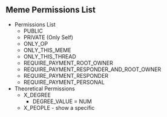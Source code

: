 ## Meme Permissions List
* Permissions List
	* PUBLIC
	* PRIVATE (Only Self)
	* ONLY_OP
	* ONLY_THIS_MEME
	* ONLY_THIS_THREAD
	* REQUIRE_PAYMENT_ROOT_OWNER
	* REQUIRE_PAYMENT_RESPONDER_AND_ROOT_OWNER
	* REQUIRE_PAYMENT_RESPONDER
	* REQUIRE_PAYMENT_PERSONAL
* Theoretical Permissions
	* X_DEGREE
		* DEGREE_VALUE = NUM
	* X_PEOPLE - show a specific 